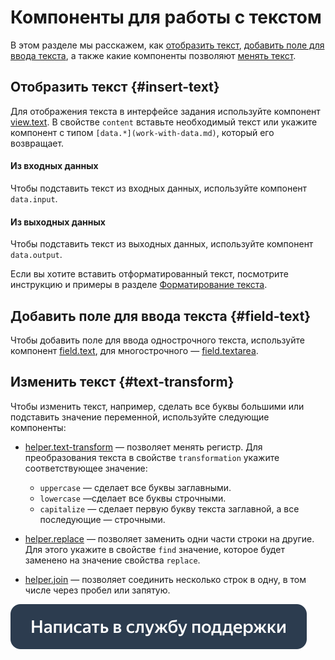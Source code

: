 # Компоненты для работы с текстом

В этом разделе мы расскажем, как [отобразить текст](#insert-text), [добавить поле для ввода текста](#field-text), а также какие компоненты позволяют [менять текст](#text-transform).


## Отобразить текст {#insert-text}

Для отображения текста в интерфейсе задания используйте компонент [view.text](../reference/view.text.md). В свойстве `content` вставьте необходимый текст или укажите компонент с типом `[data.*](work-with-data.md)`, который его возвращает.

#### Из входных данных

Чтобы подставить текст из входных данных, используйте компонент `data.input`.

#### Из выходных данных

Чтобы подставить текст из выходных данных, используйте компонент `data.output`.

Если вы хотите вставить отформатированный текст, посмотрите инструкцию и примеры в разделе [Форматирование текста](text-formatting.md).


## Добавить поле для ввода текста {#field-text}

Чтобы добавить поле для ввода однострочного текста, используйте компонент [field.text](../reference/field.text.md), для многострочного — [field.textarea](../reference/field.textarea.md).


## Изменить текст {#text-transform}

Чтобы изменить текст, например, сделать все буквы большими или подставить значение переменной, используйте следующие компоненты:

- [helper.text-transform](../reference/helper.text-transform.md) — позволяет менять регистр. Для преобразования текста в свойстве `transformation` укажите соответствующее значение:
    - `uppercase` — сделает все буквы заглавными.
    - `lowercase` —сделает все буквы строчными.
    - `capitalize` — сделает первую букву текста заглавной, а все последующие — строчными.

- [helper.replace](../reference/helper.replace.md) — позволяет заменить одни части строки на другие. Для этого укажите в свойстве `find` значение, которое будет заменено на значение свойства `replace`.
- [helper.join](../reference/helper.join.md) — позволяет соединить несколько строк в одну, в том числе через пробел или запятую.


[![](../_images/buttons/contact-support.svg)](../concepts/support.md)
